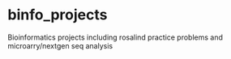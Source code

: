 # binfo_projects
Bioinformatics projects including rosalind practice problems and microarry/nextgen seq analysis
